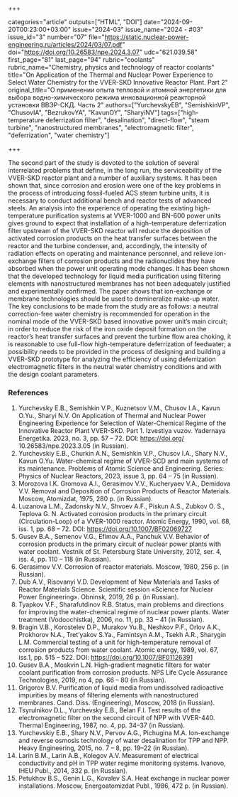 +++

categories="article"
outputs=["HTML", "DOI"]
date="2024-09-20T00:23:00+03:00"
issue="2024-03"
issue_name="2024 - #03"
issue_id="3"
number="07"
file="https://static.nuclear-power-engineering.ru/articles/2024/03/07.pdf"
doi="https://doi.org/10.26583/npe.2024.3.07"
udc="621.039.58"
first_page="81"
last_page="94"
rubric="coolants"
rubric_name="Chemistry, physics and technology of reactor coolants"
title="On Application of the Thermal and Nuclear Power Experience to Select Water Chemistry for the VVER-SKD Innovative Reactor Plant. Part 2"
original_title="О применении опыта тепловой и атомной энергетики для выбора водно-химического режима инновационной реакторной установки ВВЭР-СКД. Часть 2"
authors=["YurchevskyEB", "SemishkinVP", "ChusovIA", "BezrukovYA", "KavunOY", "SharyiNV"]
tags=["high-temperature deferrization filter", "desalination", "direct-flow", "steam turbine", "nanostructured membranes", "electromagnetic filter", "deferrization", "water chemistry"]

+++

The second part of the study is devoted to the solution of several interrelated problems that define, in the long run, the serviceability of the VVER-SKD reactor plant and a number of auxiliary systems.
It has been shown that, since corrosion and erosion were one of the key problems in the process of introducing fossil-fueled ACS steam turbine units, it is necessary to conduct additional bench and reactor tests of advanced steels.
An analysis into the experience of operating the existing high-temperature purification systems at VVER-1000 and BN-600 power units gives ground to expect that installation of a high-temperature deferrization filter upstream of the VVER-SKD reactor will reduce the deposition of activated corrosion products on the heat transfer surfaces between the reactor and the turbine condenser, and, accordingly, the intensity of radiation effects on operating and maintenance personnel, and relieve ion-exchange filters of corrosion products and the radionuclides they have absorbed when the power unit operating mode changes.
It has been shown that the developed technology for liquid media purification using filtering elements with nanostructured membranes has not been adequately justified and experimentally confirmed.
The paper shows that ion-exchange or membrane technologies should be used to demineralize make-up water.
The key conclusions to be made from the study are as follows: a neutral correction-free water chemistry is recommended for operation in the nominal mode of the VVER-SKD based innovative power unit’s main circuit; in order to reduce the risk of the iron oxide deposit formation on the reactor’s heat transfer surfaces and prevent the turbine flow area choking, it is reasonable to use full-flow high-temperature deferrization of feedwater; a possibility needs to be provided in the process of designing and building a VVER-SKD prototype for analyzing the efficiency of using deferrization electromagnetic filters in the neutral water
chemistry conditions and with the design coolant parameters.

### References

1. Yurchevsky Е.B., Semishkin V.P., Kuznetsov V.М., Chusov I.А., Kavun О.Yu., Sharyi N.V. On Application of Thermal and Nuclear Power Engineering Experience for Selection of Water-Chemical Regime of the Innovative Reactor Plant VVER-SKD. Part 1. Izvestiya vuzov. Yadernaya Energetika. 2023, no. 3, pp. 57 – 72. DOI: https://doi.org/ 10.26583/npe.2023.3.05 (in Russian).
2. Yurchevskiy E.B., Churkin A.N., Semishkin V.P., Chusov I.A., Shary N.V., Kavun O.Yu. Water-chemical regime of VVER-SCD and main systems of its maintenance. Problems of Atomic Science and Engineering. Series: Physics of Nuclear Reactors, 2023, issue 3, pp. 64 – 75 (in Russian).
3. Morozova I.K. Gromova A.I., Gerasimov V.V., Kucheryaev V.A., Demidova V.V. Removal and Deposition of Corrosion Products of Reactor Materials. Moscow, Atomizdat, 1975, 280 p. (in Russian).
4. Luzanova L.M., Zadonsky N.V., Shvoev A.F., Piskun A.S., Zubkov O. S., Teplova G. N. Activated corrosion products in the primary circuit (Circulation-Loop) of a VVER-1000 reactor. Atomic Energy, 1990, vol. 68, iss. 1, pp. 68 – 72. DOI: https://doi.org/10.1007/BF02069727
5. Gusev B.A., Semenov V.G., Efimov A.A., Panchuk V.V. Behavior of corrosion products in the primary circuit of nuclear power plants with water coolant. Vestnik of St. Petersburg State University, 2012, ser. 4, iss. 4, pp. 110 – 118 (in Russian).
6. Gerasimov V.V. Corrosion of reactor materials. Moscow, 1980, 256 p. (in Russian).
7. Dub A.V., Risovanyi V.D. Development of New Materials and Tasks of Reactor Materials Science. Scientific session «Science for Nuclear Power Engineering». Obninsk, 2019, 26 p. (in Russian).
8. Tyapkov V.F., Sharafutdinov R.B. Status, main problems and directions for improving the water-chemical regime of nuclear power plants. Water treatment (Vodoochistka), 2006, no. 11, pp. 33 – 41 (in Russian).
9. Bragin V.B., Korostelev D.P., Murakov Yu.B., Neshkov P.F., Orlov A.K., Prokhorov N.A., Tret’yakov S.Ya., Famintsyn A.M., Tsekh A.R., Sharygin L.M. Commercial testing of a unit for high-temperature removal of corrosion products from water coolant. Atomic energy, 1989, vol. 67, iss.1, pp. 515 – 522. DOI: https://doi.org/10.1007/BF01126391
10. Gusev B.A., Moskvin L.N. High-gradient magnetic filters for water coolant purification from corrosion products. NPS Life Cycle Assurance Technologies, 2019, no 4, pp. 66 – 80 (in Russian).
11. Grigorov В.V. Purification of liquid media from undissolved radioactive impurities by means of filtering elements with nanostructured membranes. Cand. Diss. (Engineering), Мoscow, 2018 (in Russian).
12. Tsyrulnikov D.L., Yurchevsky E.B., Belan F.I. Test results of the electromagnetic filter on the second circuit of NPP with VVER-440. Thermal Engineering, 1987, no. 4, pp. 34–37 (in Russian).
13. Yurchevskiy E.B., Shary N.V., Pervov A.G., Pichugina M.A. Ion-exchange and reverse osmosis technology of water desalination for TPP and NPP. Heavy Engineering, 2015, no. 7 – 8, pp. 19–22 (in Russian).
14. Larin B.M., Larin A.B., Kolegov A.V. Measurement of electrical conductivity and pH in TPP water regime monitoring systems. Ivanovo, IHEU Publ., 2014, 332 p. (in Russian).
15. Petukhov B.S., Genin L.G., Kovalev S.A. Heat exchange in nuclear power installations. Moscow, Energoatomizdat Publ., 1986, 472 p. (in Russian).
